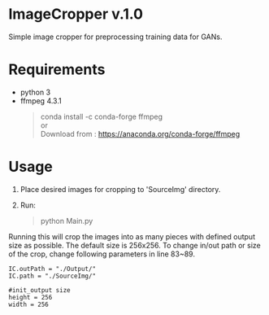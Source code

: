 # ImageCropper v.1.0

Simple image cropper for preprocessing training data for GANs.

# Requirements 
- python 3
- ffmpeg 4.3.1    
   > conda install -c conda-forge ffmpeg    
   >	or    
   > Download from : https://anaconda.org/conda-forge/ffmpeg

# Usage
1. Place desired images for cropping to 'SourceImg' directory.

2. Run:
   > python Main.py

Running this will crop the images into as many pieces with defined output size as possible. The default size is 256x256.
To change in/out path or size of the crop, change following parameters in line 83~89.


    IC.outPath = "./Output/"    
    IC.path = "./SourceImg/"

    #init_output size
    height = 256
    width = 256


